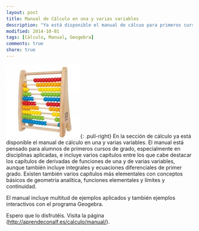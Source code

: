 ```yaml
---
layout: post
title: Manual de Cálculo en una y varias variables
description: "Ya está disponible el manual de cálcuo para primeros cursos de grado"
modified: 2014-10-01
tags: [Cálculo, Manual, Geogebra]
comments: true
share: true
---
```


![Ábaco](/images/abaco.jpg){: .pull-right} 
En la sección de cálculo ya está disponible el manual de cálculo en una y varias variables. El manual está pensado para alumnos de primeros cursos de grado, especialmente en disciplinas aplicadas, e incluye varios capítulos entre los que cabe destacar los capítulos de derivadas de funciones de una y de varias variables, aunque también incluye integrales y ecuaciones diferenciales de primer grado. Existen también varios capítulos más elementales con conceptos básicos de geometría analítica, funciones elementales y límites y continuidad.

El manual incluye multitud de ejemplos aplicados y también ejemplos interactivos con el programa Geogebra. 

Espero que lo disfrutéis. Visita la página (<http://aprendeconalf.es/calculo/manual/>).
